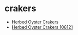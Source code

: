 # crakers

 * [Herbed Oyster Crakers](../../index/h/herbed-oyster-crakers-108121.json)
 * [Herbed Oyster Crakers 108121](../../index/h/herbed-oyster-crakers-108121.json)
